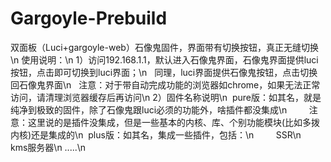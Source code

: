 # Gargoyle-Prebuild
双面板（Luci+gargoyle-web）石像鬼固件，界面带有切换按钮，真正无缝切换\n
使用说明：\n
1）访问192.168.1.1，默认进入石像鬼界面，石像鬼界面提供luci按钮，点击即可切换到luci界面；\n
   同理，luci界面提供石像鬼按钮，点击切换回石像鬼界面\n
   注意：对于带自动完成功能的浏览器如chrome，如果无法正常访问，请清理浏览器缓存后再访问\n
2）固件名称说明\n
  pure版：如其名，就是纯净到极致的固件，除了石像鬼跟luci必须的功能外，啥插件都没集成\n
         注意：这里说的是插件没集成，但是一些基本的内核、库、个别功能模块(比如多拨内核)还是集成的\n
  plus版：如其名，集成一些插件，包括：\n
         SSR\n
         kms服务器\n
         .....\n
